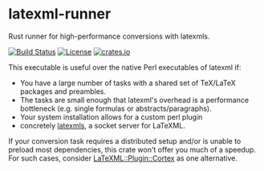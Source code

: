 # latexml-runner
Rust runner for high-performance conversions with latexmls.

[![Build Status](https://github.com/dginev/latexml-runner/workflows/CI/badge.svg)](https://github.com/dginev/latexml-runner/actions?query=workflow%3ACI) [![License](http://img.shields.io/badge/license-MIT-blue.svg)](https://raw.githubusercontent.com/dginev/latexml-runner/master/LICENSE)
[![crates.io](https://img.shields.io/crates/v/latexml-runner.svg)](https://crates.io/crates/latexml-runner)

This executable is useful over the native Perl executables of latexml if:
 - You have a large number of tasks with a shared set of TeX/LaTeX packages and preambles.
 - The tasks are small enough that latexml's overhead is a performance bottleneck (e.g. single formulas or abstracts/paragraphs).
 - Your system installation allows for a custom perl plugin
 - concretely [latexmls](https://github.com/dginev/LaTeXML-Plugin-latexmls), a socket server for LaTeXML.

If your conversion task requires a distributed setup and/or is unable to preload most dependencies, this crate won't offer you much of a speedup. For such cases, consider [LaTeXML::Plugin::Cortex](https://github.com/dginev/LaTeXML-Plugin-cortex) as one alternative.
